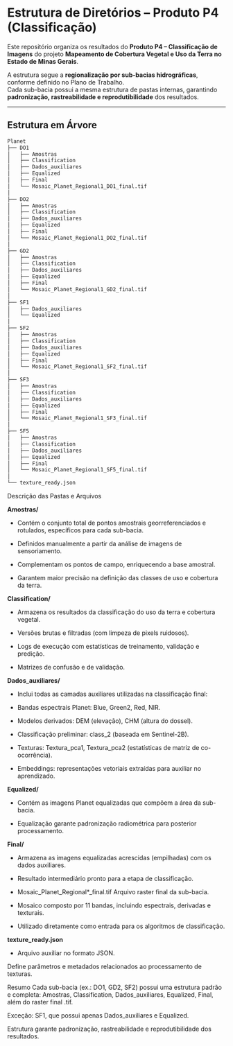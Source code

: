 # Estrutura de Diretórios – Produto P4 (Classificação)

Este repositório organiza os resultados do **Produto P4 – Classificação de Imagens** do projeto **Mapeamento de Cobertura Vegetal e Uso da Terra no Estado de Minas Gerais**.  

A estrutura segue a **regionalização por sub-bacias hidrográficas**, conforme definido no Plano de Trabalho.  
Cada sub-bacia possui a mesma estrutura de pastas internas, garantindo **padronização, rastreabilidade e reprodutibilidade** dos resultados.

---

## Estrutura em Árvore

```bash
Planet
├── DO1
│   ├── Amostras
│   ├── Classification
│   ├── Dados_auxiliares
│   ├── Equalized
│   ├── Final
│   └── Mosaic_Planet_Regional1_DO1_final.tif
│
├── DO2
│   ├── Amostras
│   ├── Classification
│   ├── Dados_auxiliares
│   ├── Equalized
│   ├── Final
│   └── Mosaic_Planet_Regional1_DO2_final.tif
│
├── GD2
│   ├── Amostras
│   ├── Classification
│   ├── Dados_auxiliares
│   ├── Equalized
│   ├── Final
│   └── Mosaic_Planet_Regional1_GD2_final.tif
│
├── SF1
│   ├── Dados_auxiliares
│   └── Equalized
│
├── SF2
│   ├── Amostras
│   ├── Classification
│   ├── Dados_auxiliares
│   ├── Equalized
│   ├── Final
│   └── Mosaic_Planet_Regional1_SF2_final.tif
│
├── SF3
│   ├── Amostras
│   ├── Classification
│   ├── Dados_auxiliares
│   ├── Equalized
│   ├── Final
│   └── Mosaic_Planet_Regional1_SF3_final.tif
│
├── SF5
│   ├── Amostras
│   ├── Classification
│   ├── Dados_auxiliares
│   ├── Equalized
│   ├── Final
│   └── Mosaic_Planet_Regional1_SF5_final.tif
│
└── texture_ready.json
```

Descrição das Pastas e Arquivos 

**Amostras/**
- Contém o conjunto total de pontos amostrais georreferenciados e rotulados, específicos para cada sub-bacia.

- Definidos manualmente a partir da análise de imagens de sensoriamento.

- Complementam os pontos de campo, enriquecendo a base amostral.

- Garantem maior precisão na definição das classes de uso e cobertura da terra.

**Classification/**
- Armazena os resultados da classificação do uso da terra e cobertura vegetal.

- Versões brutas e filtradas (com limpeza de pixels ruidosos).

- Logs de execução com estatísticas de treinamento, validação e predição.

- Matrizes de confusão e de validação.

**Dados_auxiliares/**
- Inclui todas as camadas auxiliares utilizadas na classificação final:

- Bandas espectrais Planet: Blue, Green2, Red, NIR.

- Modelos derivados: DEM (elevação), CHM (altura do dossel).

- Classificação preliminar: class_2 (baseada em Sentinel-2B).

- Texturas: Textura_pca1, Textura_pca2 (estatísticas de matriz de co-ocorrência).

- Embeddings: representações vetoriais extraídas para auxiliar no aprendizado.

**Equalized/**
- Contém as imagens Planet equalizadas que compõem a área da sub-bacia.

- Equalização garante padronização radiométrica para posterior processamento.

**Final/**
- Armazena as imagens equalizadas acrescidas (empilhadas) com os dados auxiliares.

- Resultado intermediário pronto para a etapa de classificação.

- Mosaic_Planet_Regional*_final.tif
Arquivo raster final da sub-bacia.

- Mosaico composto por 11 bandas, incluindo espectrais, derivadas e texturais.

- Utilizado diretamente como entrada para os algoritmos de classificação.

**texture_ready.json**
- Arquivo auxiliar no formato JSON.

Define parâmetros e metadados relacionados ao processamento de texturas.

Resumo
Cada sub-bacia (ex.: DO1, GD2, SF2) possui uma estrutura padrão e completa:
Amostras, Classification, Dados_auxiliares, Equalized, Final, além do raster final .tif.

Exceção: SF1, que possui apenas Dados_auxiliares e Equalized.

Estrutura garante padronização, rastreabilidade e reprodutibilidade dos resultados.

